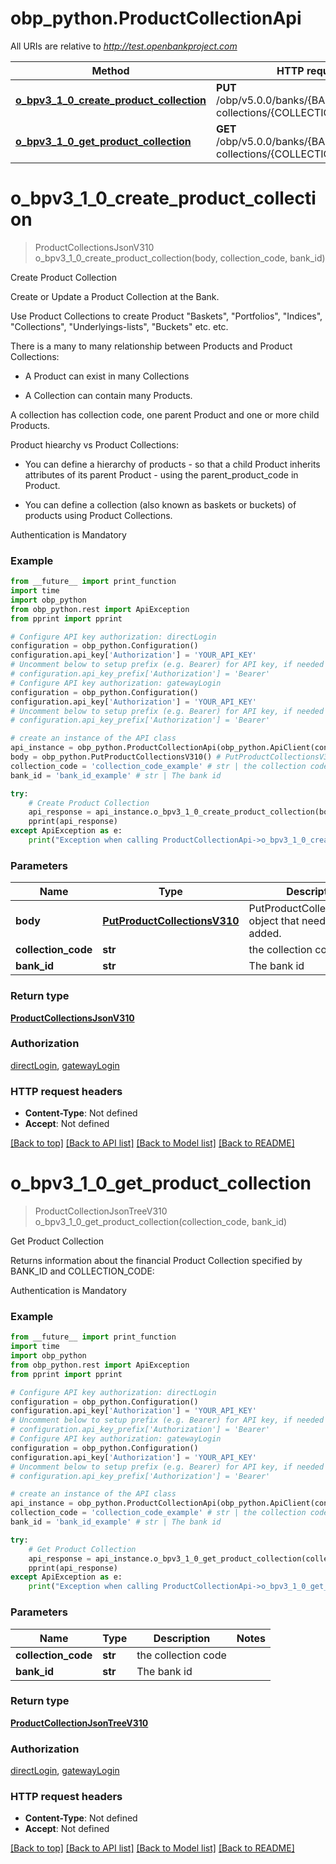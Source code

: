 # obp_python.ProductCollectionApi

All URIs are relative to *http://test.openbankproject.com*

Method | HTTP request | Description
------------- | ------------- | -------------
[**o_bpv3_1_0_create_product_collection**](ProductCollectionApi.md#o_bpv3_1_0_create_product_collection) | **PUT** /obp/v5.0.0/banks/{BANK_ID}/product-collections/{COLLECTION_CODE} | Create Product Collection
[**o_bpv3_1_0_get_product_collection**](ProductCollectionApi.md#o_bpv3_1_0_get_product_collection) | **GET** /obp/v5.0.0/banks/{BANK_ID}/product-collections/{COLLECTION_CODE} | Get Product Collection


# **o_bpv3_1_0_create_product_collection**
> ProductCollectionsJsonV310 o_bpv3_1_0_create_product_collection(body, collection_code, bank_id)

Create Product Collection

<p>Create or Update a Product Collection at the Bank.</p><p>Use Product Collections to create Product &quot;Baskets&quot;, &quot;Portfolios&quot;, &quot;Indices&quot;, &quot;Collections&quot;, &quot;Underlyings-lists&quot;, &quot;Buckets&quot; etc. etc.</p><p>There is a many to many relationship between Products and Product Collections:</p><ul><li><p>A Product can exist in many Collections</p></li><li><p>A Collection can contain many Products.</p></li></ul><p>A collection has collection code, one parent Product and one or more child Products.</p><p>Product hiearchy vs Product Collections:</p><ul><li><p>You can define a hierarchy of products - so that a child Product inherits attributes of its parent Product -  using the parent_product_code in Product.</p></li><li><p>You can define a collection (also known as baskets or buckets) of products using Product Collections.</p></li></ul><p>Authentication is Mandatory</p>

### Example
```python
from __future__ import print_function
import time
import obp_python
from obp_python.rest import ApiException
from pprint import pprint

# Configure API key authorization: directLogin
configuration = obp_python.Configuration()
configuration.api_key['Authorization'] = 'YOUR_API_KEY'
# Uncomment below to setup prefix (e.g. Bearer) for API key, if needed
# configuration.api_key_prefix['Authorization'] = 'Bearer'
# Configure API key authorization: gatewayLogin
configuration = obp_python.Configuration()
configuration.api_key['Authorization'] = 'YOUR_API_KEY'
# Uncomment below to setup prefix (e.g. Bearer) for API key, if needed
# configuration.api_key_prefix['Authorization'] = 'Bearer'

# create an instance of the API class
api_instance = obp_python.ProductCollectionApi(obp_python.ApiClient(configuration))
body = obp_python.PutProductCollectionsV310() # PutProductCollectionsV310 | PutProductCollectionsV310 object that needs to be added.
collection_code = 'collection_code_example' # str | the collection code
bank_id = 'bank_id_example' # str | The bank id

try:
    # Create Product Collection
    api_response = api_instance.o_bpv3_1_0_create_product_collection(body, collection_code, bank_id)
    pprint(api_response)
except ApiException as e:
    print("Exception when calling ProductCollectionApi->o_bpv3_1_0_create_product_collection: %s\n" % e)
```

### Parameters

Name | Type | Description  | Notes
------------- | ------------- | ------------- | -------------
 **body** | [**PutProductCollectionsV310**](PutProductCollectionsV310.md)| PutProductCollectionsV310 object that needs to be added. | 
 **collection_code** | **str**| the collection code | 
 **bank_id** | **str**| The bank id | 

### Return type

[**ProductCollectionsJsonV310**](ProductCollectionsJsonV310.md)

### Authorization

[directLogin](../README.md#directLogin), [gatewayLogin](../README.md#gatewayLogin)

### HTTP request headers

 - **Content-Type**: Not defined
 - **Accept**: Not defined

[[Back to top]](#) [[Back to API list]](../README.md#documentation-for-api-endpoints) [[Back to Model list]](../README.md#documentation-for-models) [[Back to README]](../README.md)

# **o_bpv3_1_0_get_product_collection**
> ProductCollectionJsonTreeV310 o_bpv3_1_0_get_product_collection(collection_code, bank_id)

Get Product Collection

<p>Returns information about the financial Product Collection specified by BANK_ID and COLLECTION_CODE:</p><p>Authentication is Mandatory</p>

### Example
```python
from __future__ import print_function
import time
import obp_python
from obp_python.rest import ApiException
from pprint import pprint

# Configure API key authorization: directLogin
configuration = obp_python.Configuration()
configuration.api_key['Authorization'] = 'YOUR_API_KEY'
# Uncomment below to setup prefix (e.g. Bearer) for API key, if needed
# configuration.api_key_prefix['Authorization'] = 'Bearer'
# Configure API key authorization: gatewayLogin
configuration = obp_python.Configuration()
configuration.api_key['Authorization'] = 'YOUR_API_KEY'
# Uncomment below to setup prefix (e.g. Bearer) for API key, if needed
# configuration.api_key_prefix['Authorization'] = 'Bearer'

# create an instance of the API class
api_instance = obp_python.ProductCollectionApi(obp_python.ApiClient(configuration))
collection_code = 'collection_code_example' # str | the collection code
bank_id = 'bank_id_example' # str | The bank id

try:
    # Get Product Collection
    api_response = api_instance.o_bpv3_1_0_get_product_collection(collection_code, bank_id)
    pprint(api_response)
except ApiException as e:
    print("Exception when calling ProductCollectionApi->o_bpv3_1_0_get_product_collection: %s\n" % e)
```

### Parameters

Name | Type | Description  | Notes
------------- | ------------- | ------------- | -------------
 **collection_code** | **str**| the collection code | 
 **bank_id** | **str**| The bank id | 

### Return type

[**ProductCollectionJsonTreeV310**](ProductCollectionJsonTreeV310.md)

### Authorization

[directLogin](../README.md#directLogin), [gatewayLogin](../README.md#gatewayLogin)

### HTTP request headers

 - **Content-Type**: Not defined
 - **Accept**: Not defined

[[Back to top]](#) [[Back to API list]](../README.md#documentation-for-api-endpoints) [[Back to Model list]](../README.md#documentation-for-models) [[Back to README]](../README.md)

